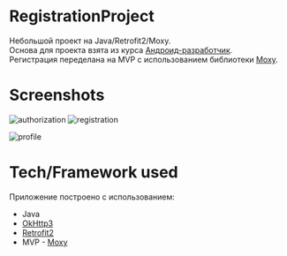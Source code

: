 # RegistrationProject
Небольшой проект на Java/Retrofit2/Moxy.\
Основа для проекта взята из курса [Андроид-разработчик](https://academy.e-legion.com/android/).\
Регистрация переделана на MVP с использованием библиотеки [Moxy](https://github.com/Arello-Mobile/Moxy).

# Screenshots

![authorization](https://user-images.githubusercontent.com/74402866/134814727-82f5a1cd-f3eb-4f6b-8905-d63ef325ec15.png "Экран авторизации") ![registration](https://user-images.githubusercontent.com/74402866/134814730-d75faf48-fe59-4903-a16b-106ae3284862.png "Экран регистрации")

![profile](https://user-images.githubusercontent.com/74402866/134814731-5eb89de3-a7f8-41f4-9671-5ad00f63f70b.png "Экран профиля")

# Tech/Framework used
Приложение построено с использованием:
  - Java
  - [OkHttp3](https://square.github.io/okhttp/)
  - [Retrofit2](https://square.github.io/retrofit/)
  - MVP - [Moxy](https://github.com/Arello-Mobile/Moxy)
